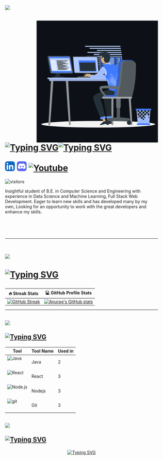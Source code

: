 # <img height="40" src="https://raw.githubusercontent.com/innng/innng/master/assets/kyubey.gif"/> <p align="left"><img align="right" height=400 src="https://github.com/AdityaKumar28/AdityaKumar28/raw/main/animation.gif"><a href="https://git.io/typing-svg"><img src="https://readme-typing-svg.demolab.com?font=Fira%20Code&duration=1&center=true&width=220&height=45&color=BD3BF7FF&vCenter=false&pause=1000&size=22&lines=I'm+Ishaan+Pare," alt="Typing SVG" /></a><a href="https://git.io/typing-svg"><img src="https://readme-typing-svg.demolab.com?font=Fira+Code&size=20&duration=2500&center=false&pause=1000&vCenter=false&width=330&lines=Hello+there+%F0%9F%91%8B;A+Full+Stack+Developer;A+Software+Engineer;And+a+Passionate+Coder" alt="Typing SVG" /></a> </p><a href="www.linkedin.com/in/ishaan-pare"><img width="32px" alt="Linkedin" title="LinkedIn" src="https://github.com/tandpfun/skill-icons/blob/main/icons/LinkedIn.svg"/></a> <a href="https://discord.com/"><img width="32px" alt="Discord" title="Discord" src="https://github.com/tandpfun/skill-icons/blob/main/icons/Discord.svg"/></a> <a href="https://discord.com/"><img width="32px" alt="Youtube" title="Youtube" src="https://cdn-icons-png.flaticon.com/128/3991/3991722.png"/></a>
![visitors](https://visitor-badge.laobi.icu/badge?page_id=ishaan-pare.ishaan-pare) 



<p>
Insightful student of B.E. in Computer Science and Engineering with experience in Data Science and Machine Learning, Full Stack Web Development. Eager to learn new skills and has developed many by my own, Looking for an opportunity to work with the great developers and enhance my skills.
</p>

<br>
<br>
<br>
<hr>

# <img height="40" src="https://raw.githubusercontent.com/innng/innng/master/assets/kyubey.gif"/><p align="left"> <a href="https://git.io/typing-svg"><img src="https://readme-typing-svg.demolab.com?font=Fira+Code&duration=1&&center=false&vCenter=false&pause=1000&color=BD3BF7&repeat=false&width=220&lines=My+Stats" alt="Typing SVG" /></a>
</p>


|🔥 Streak Stats | 💻 GitHub Profile Stats |
| ------------- | ------------- |
| [![GitHub Streak](https://streak-stats.demolab.com/?user=ishaan-pare)](https://git.io/streak-stats) | [![Anurag's GitHub stats](https://github-readme-stats.vercel.app/api?username=ishaan-pare&width=20)](https://github.com/anuraghazra/github-readme-stats)|


</div>

<hr>
 
## <img height="40" src="https://raw.githubusercontent.com/innng/innng/master/assets/kyubey.gif"/> <p align="left"><a href="https://git.io/typing-svg"><img src="https://readme-typing-svg.demolab.com?font=Fira%20Code&duration=1&center=false&width=440&height=45&color=BD3BF7FF&vCenter=false&pause=1000&size=22&lines=My+Fav+Weapons" alt="Typing SVG" /></a></p> 



| Tool  | Tool Name | Used in |
| ------------- | ------------- | ------------- |
| <a href="https://www.java.com" target="_blank"><img align="left" alt="Java" height ="42px" src="https://raw.githubusercontent.com/rahul-jha98/github_readme_icons/main/language_and_tools/square/java/java.svg"></a>  | Java | 2  |
| <a href="https://reactjs.org/" target="_blank"> <img align="left" alt="React" height ="42px" src="https://raw.githubusercontent.com/rahul-jha98/github_readme_icons/main/language_and_tools/square/react/react.svg"></a>  | React | 3  |
| <a href="https://nodejs.org" target="_blank"><img align="left" alt="Node.js" height ="42px" src="https://raw.githubusercontent.com/rahul-jha98/github_readme_icons/main/language_and_tools/square/node/node.svg"></a>  | Nodejs | 3  |
| <a href="https://git-scm.com/" target="_blank"> <img src="https://raw.githubusercontent.com/rahul-jha98/github_readme_icons/main/language_and_tools/square/git-scm/git-scm.svg" align="left" alt="git" height='42px'/> </a>  | Git | 3  |



## <img height="40" src="https://raw.githubusercontent.com/innng/innng/master/assets/kyubey.gif"/> <p align="left"><a href="https://git.io/typing-svg"><img src="https://readme-typing-svg.demolab.com?font=Fira%20Code&duration=1&center=false&width=440&height=45&color=BD3BF7FF&vCenter=false&pause=1000&size=22&lines=I+Believe" alt="Typing SVG" /></a></p> 

<p align="center">
<a href="https://git.io/typing-svg"><img src="https://readme-typing-svg.demolab.com?font=Fira+Code&duration=1&pause=1000&color=16F71B&repeat=false&width=1000&lines=%22You+never+know+how+Strong+you+are+until+being+Strong+is+the+only+choice+you+have.%22" alt="Typing SVG" /></a>
</p>

<!--
**ishaan-pare/ishaan-pare** is a ✨ _special_ ✨ repository because its `README.md` (this file) appears on your GitHub profile.

Here are some ideas to get you started:


-->
